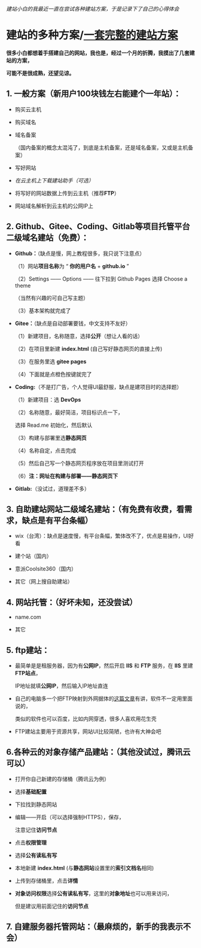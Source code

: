 *建站小白的我最近一直在尝试各种建站方案，于是记录下了自己的心得体会*

# 建站的多种方案/[一套完整的建站方案](Build-a-static-website/blob/master/%E4%B8%80%E5%A5%97%E5%AE%8C%E6%95%B4%E7%9A%84%E5%BB%BA%E7%AB%99%E6%96%B9%E6%A1%88.md)

**很多小白都想着手搭建自己的网站，我也是，经过一个月的折腾，我摸出了几套建站的方案，**

**可能不是很成熟，还望见谅。**



## 1. 一般方案（新用户100块钱左右能建个一年站）：



* 购买云主机

  

* 购买域名

  

* 域名备案

  （国内备案的概念太混沌了，到底是主机备案，还是域名备案，又或是主机备案）

  

* 写好网站

  

* *在云主机上下载建站助手（可选）*

  

* 将写好的网站数据上传到云主机（推荐**FTP**）

  

* 网站域名解析到云主机的公网IP上

  

  

## 2. Github、Gitee、Coding、Gitlab等项目托管平台二级域名建站（免费）：



* **Github：**（缺点是慢，网上教程很多，我只说下注意点）

  

  （1）网站**项目名称**为 “ **你的用户名** + **github.io** ”

  

  （2）Settings —— Options —— 往下拉到 Github Pages 选择 Choose a theme

  （当然有兴趣的可自己写主题）

  

  （3）基本架构就完成了

  

* **Gitee：**（缺点是自动部署要钱，中文支持不友好）

  

  （1）新建项目，名称随意，选择**公开**（想让人看的话）

  

  （2）在项目里新建 **index.html** (自己写好静态网页的直接上传)

  

  （3）在服务里选 **gitee pages** 

  

  （4）下面就是点橙色按键就完了

  

* **Coding:**（不是打广告，个人觉得UI最舒服，缺点是建项目时的选择题）

  

  （1）新建项目：选 **DevOps** 

  

  （2）名称随意，最好简洁，项目标识点一下，

  选择 Read.me 初始化，然后默认

  

  （3）构建与部署里选**静态网页**

  

  （4）名称自定，点击完成

  

  （5）然后自己写一个静态网页程序放在项目里测试打开

  

  （6）**注：**网址在**构建与部署——静态网页下**

  

* **Gitlab:**（没试过，道理差不多）





## 3. 自助建站网站二级域名建站：（有免费有收费，看需求，缺点是有平台条幅）



* wix（台湾）：缺点是速度慢，有平台条幅，繁体改不了，优点是易操作，UI好看

  

* 建个站（国内）

  

* 意派Coolsite360（国内）

  

* 其它（网上搜自助建站）





## 4. 网站托管：（好坏未知，还没尝试）



* name.com

  

* 其它





## 5. ftp建站：



* 最简单是是租服务器，因为有**公网IP**，然后开启 **IIS** 和 **FTP** 服务，在 **IIS** 里建 **FTP站点**，

  IP地址就填**公网IP**，然后输入IP地址直连

  

* 自己的电脑多一个把FTP映射到外网据体的[这篇文章](http://www.nat123.com/Pages_8_261.jsp)有讲，软件不一定用里面说的，

  类似的软件也可以百度，比如内网穿透，很多人喜欢用花生壳

  

* FTP建站主要用于资源共享，网站UI比较简陋，也许有大神会吧





## 6.各种云的对象存储产品建站：（其他没试过，腾讯云可以）



* 打开你自己新建的存储桶（腾讯云为例）

  

* 选择**基础配置**

  

* 下拉找到静态网站

  

* 编辑——开启（可以选择强制HTTPS），保存，

  注意记住**访问节点**

  

* 点击**权限管理**

  

* 选择**公有读私有写**

  

* 本地新建 **index.html** (与**静态网站**设置里的**索引文档名**相同)

  

* 上传到存储桶里，点击**详情**

  

* **对象访问权限**选择**公有读私有写**，这里的**对象地址**也可以用来访问，

  但是建议用前面记住的**访问节点**





## 7. 自建服务器托管网站：（最麻烦的，新手的我表示不会）
